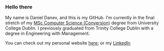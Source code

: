 ### Hello there

My name is Daniel Danev, and this is my GitHub. I'm currently in the final stretch of my [MSc Computer Science (Conversion)](https://hub.ucd.ie/usis/!W_HU_MENU.P_PUBLISH?p_tag=PROG&MAJR=T195) degree from University College Dublin. I previously graduated from Trinity College Dublin with a degree in Engineering with Management.

You can check out my personal website [here](www.danev.xyz); or my [LinkedIn](https://www.linkedin.com/in/danielkdanev/)

<!--
**danevd-TCD/danevd-TCD** is a ✨ _special_ ✨ repository because its `README.md` (this file) appears on your GitHub profile.

Here are some ideas to get you started:

- 🔭 I’m currently working on ...
- 🌱 I’m currently learning ...
- 👯 I’m looking to collaborate on ...
- 🤔 I’m looking for help with ...
- 💬 Ask me about ...
- 📫 How to reach me: ...
- 😄 Pronouns: ...
- ⚡ Fun fact: ...
-->
